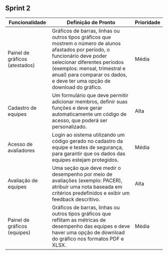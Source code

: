 ## **Sprint 2**

| **Funcionalidade**                     | **Definição de Pronto**                                                                                                       | **Prioridade** | 
|----------------------------------------|------------------------------------------------------------------------------------------------------------------------------|----------------|
| Painel de gráficos (atestados)         | Gráficos de barras, linhas ou outros tipos gráficos que mostrem o número de alunos afastados por período, o funcionário deve poder selecionar diferentes períodos (exemplos: mensal, trimestral e anual) para comparar os dados, e deve ter uma opção de download do gráfico. | Média          |
| Cadastro de equipes                    | Um formulário que deve permitir adicionar membros, definir suas funções e deve gerar automaticamente um código de acesso, que poderá ser personalizado. | Alta           |
| Acesso de avaliadores                  | Login ao sistema utilizando um código gerado no cadastro da equipe e testes de segurança, para garantir que os dados das equipes estejam protegidos. | Média          |
| Avaliação de equipes                   | Uma seção que deve medir o desempenho por meio de avaliações (exemplo: PACER), atribuir uma nota baseada em critérios predefinidos e exibir um feedback descritivo. | Alta           |
| Painel de gráficos (equipes)           | Gráficos de barras, linhas ou outros tipos gráficos que reflitam as métricas de desempenho das equipes e deve haver uma opção de download do gráfico nos formatos PDF e XLSX. | Média          |
